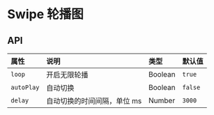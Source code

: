 # Swipe 轮播图

<swipe-demo1 />



## API

| 属性   | 说明         | 类型    | 默认值 |
| :----- | :----------- | :------ | :----- |
| `loop` | 开启无限轮播 | Boolean | `true` |
| `autoPlay` | 自动切换 | Boolean | `false` |
| `delay` | 自动切换的时间间隔，单位 ms | Number | `3000` |

